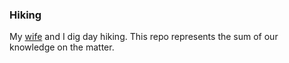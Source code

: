 ### Hiking

My [wife](http://www.whynotarhino.com/) and I dig day hiking. This repo represents the sum of our knowledge on the matter.
